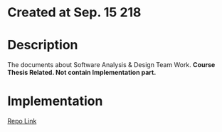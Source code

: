 # Created at Sep. 15 218

# Description

The documents about Software Analysis &amp; Design Team Work. **Course Thesis Related. Not contain Implementation part.**



# Implementation

[Repo Link](https://github.com/SmartLLV/sa-lab-automation)